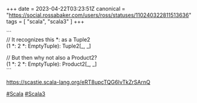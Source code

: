 +++
date = 2023-04-22T03:23:51Z
canonical = "https://social.rossabaker.com/users/ross/statuses/110240322811513636"
tags = [ "scala", "scala3" ]
+++

<p>```<br />// It recognizes this *: as a Tuple2 <br />(1 *: 2 *: EmptyTuple): Tuple2[_, _]</p><p>// But then why not also a Product2?<br />(1 *: 2 *: EmptyTuple): Product2[_, _]<br />```</p><p><a href="https://scastie.scala-lang.org/eRT8upcTQG6IvTkZrSArnQ" target="_blank" rel="nofollow noopener noreferrer"><span class="invisible">https://</span><span class="ellipsis">scastie.scala-lang.org/eRT8upc</span><span class="invisible">TQG6IvTkZrSArnQ</span></a></p><p><a href="https://social.rossabaker.com/tags/Scala" class="mention hashtag" rel="tag">#<span>Scala</span></a> <a href="https://social.rossabaker.com/tags/Scala3" class="mention hashtag" rel="tag">#<span>Scala3</span></a></p>

